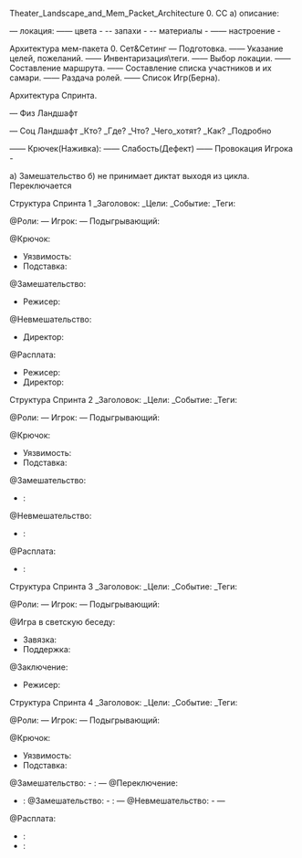 Theater_Landscape_and_Mem_Packet_Architecture
0. СС
а) описание:

— локация: 
—— цвета - 
-- запахи - 
-- материалы - 
—— настроение -

Архитектура мем-пакета
0. Сет&Сетинг
— Подготовка. 
—— Указание целей, пожеланий.
—— Инвентаризация\теги.
—— Выбор локации.
—— Составление маршрута.
—— Составление списка участников и их самари.
—— Раздача ролей.
—— Список Игр(Берна).

Архитектура Спринта.

— Физ Ландшафт

— Соц Ландшафт
    _Кто? 
    _Где? 
    _Что? 
    _Чего_хотят?
    _Как?
_Подробно

—— Крючек(Наживка):
—— Слабость(Дефект)
—— Провокация Игрока - 

а) Замешательство
б) не принимает диктат выходя из цикла. Переключается

Структура Спринта 1
_Заголовок:
_Цели: 
_Событие:
_Теги:

@Роли: 
— Игрок: 
— Подыгрывающий: 

@Крючок:
- Уязвимость:
- Подставка: 

@Замешательство:
- Режисер: 

@Невмешательство:
- Директор:

@Расплата:
- Режисер: 
- Директор:

Структура Спринта 2
_Заголовок: 
_Цели: 
_Событие: 
_Теги: 

@Роли: 
— Игрок: 
— Подыгрывающий:

@Крючок:
- Уязвимость: 
- Подставка: 

@Замешательство:
- :

@Невмешательство:
- :

@Расплата:
- :

Структура Спринта 3
_Заголовок: 
_Цели: 
_Событие:
_Теги: 

@Роли:
— Игрок: 
— Подыгрывающий: 

@Игра в светскую беседу:
- Завязка: 
- Поддержка: 

@Заключение:
- Режисер: 

Структура Спринта 4
_Заголовок: 
_Цели: 
_Событие: 
_Теги: 

@Роли: 
— Игрок: 
— Подыгрывающий: 

@Крючок:
- Уязвимость: 
- Подставка: 

@Замешательство: - : —
@Переключение:
- :
@Замешательство: - : —
@Невмешательство: - —

@Расплата:
- :
- :